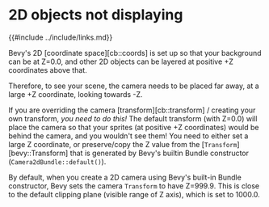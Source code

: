 # 2D objects not displaying

{{#include ../include/links.md}}

Bevy's 2D [coordinate space][cb::coords] is set up so that your background can
be at Z=0.0, and other 2D objects can be layered at positive +Z coordinates
above that.

Therefore, to see your scene, the camera needs to be placed far away, at a
large +Z coordinate, looking towards -Z.

If you are overriding the camera [transform][cb::transform] / creating your
own transform, *you need to do this!* The default transform (with Z=0.0)
will place the camera so that your sprites (at positive +Z coordinates)
would be behind the camera, and you wouldn't see them! You need to
either set a large Z coordinate, or preserve/copy the Z value from the
[`Transform`][bevy::Transform] that is generated by Bevy's builtin Bundle
constructor (`Camera2dBundle::default()`).

By default, when you create a 2D camera using Bevy's built-in Bundle
constructor, Bevy sets the camera `Transform` to have Z=999.9. This is close to
the default clipping plane (visible range of Z axis), which is set to 1000.0.
